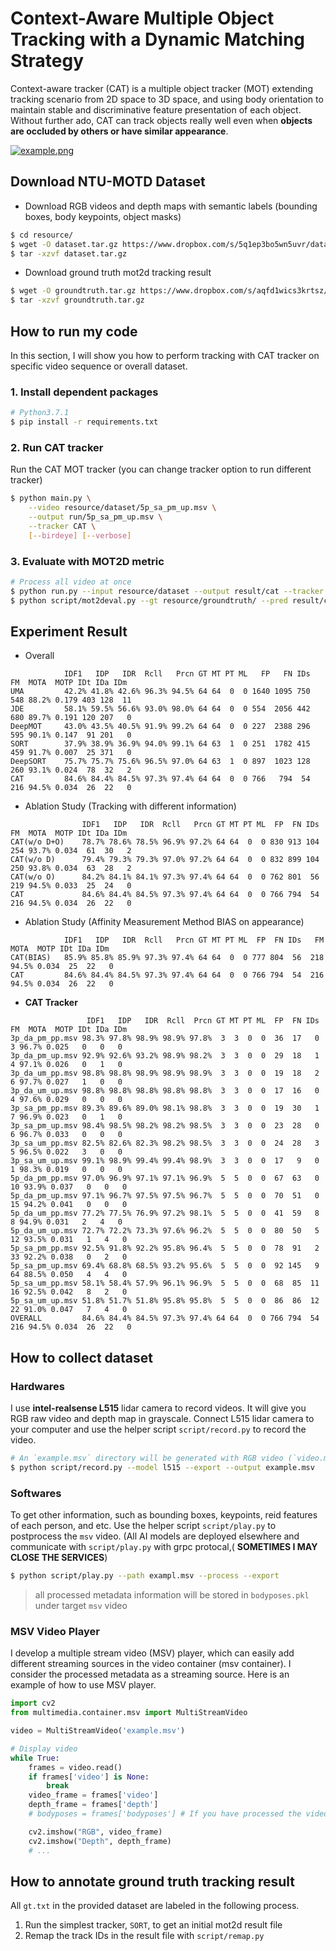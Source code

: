 # Context-Aware Multiple Object Tracking with a Dynamic Matching Strategy

Context-aware tracker (CAT) is a multiple object tracker (MOT) extending tracking scenario from 2D space to 3D space, and using body orientation to maintain stable and discriminative feature presentation of each object. Without further ado, CAT can track objects really well even when **objects are occluded by others or have similar appearance**.  

[![example.png](https://i.imgur.com/SkPezTH.png)](https://www.youtube.com/watch?v=Vz7h-lxVEfc)

## Download NTU-MOTD Dataset
- Download RGB videos and depth maps with semantic labels (bounding boxes, body keypoints, object masks)
```bash
$ cd resource/
$ wget -O dataset.tar.gz https://www.dropbox.com/s/5q1ep3bo5wn5uvr/dataset.tar.gz?dl=1
$ tar -xzvf dataset.tar.gz
```
- Download ground truth mot2d tracking result
```bash
$ wget -O groundtruth.tar.gz https://www.dropbox.com/s/aqfd1wics3krtsz/groundtruth.tar.gz?dl=1
$ tar -xzvf groundtruth.tar.gz
```

## How to run my code
In this section, I will show you how to perform tracking with CAT tracker on specific video sequence or overall dataset.

### 1. Install dependent packages
```bash
# Python3.7.1
$ pip install -r requirements.txt
```
### 2. Run CAT tracker
Run the CAT MOT tracker (you can change tracker option to run different tracker)
```bash
$ python main.py \
    --video resource/dataset/5p_sa_pm_up.msv \
    --output run/5p_sa_pm_up.msv \
    --tracker CAT \
    [--birdeye] [--verbose]
```
### 3. Evaluate with MOT2D metric
```bash
# Process all video at once
$ python run.py --input resource/dataset --output result/cat --tracker CAT
$ python script/mot2deval.py --gt resource/groundtruth/ --pred result/cat
```

## Experiment Result
- Overall
```
            IDF1   IDP   IDR  Rcll   Prcn GT MT PT ML   FP   FN IDs   FM  MOTA  MOTP IDt IDa IDm
UMA         42.2% 41.8% 42.6% 96.3% 94.5% 64 64  0  0 1640 1095 750  548 88.2% 0.179 403 128  11
JDE         58.1% 59.5% 56.6% 93.0% 98.0% 64 64  0  0 554  2056 442  680 89.7% 0.191 120 207   0
DeepMOT     43.0% 43.5% 40.5% 91.9% 99.2% 64 64  0  0 227  2388 296  595 90.1% 0.147  91 201   0
SORT        37.9% 38.9% 36.9% 94.0% 99.1% 64 63  1  0 251  1782 415  459 91.7% 0.007  25 371   0
DeepSORT    75.7% 75.7% 75.6% 96.5% 97.0% 64 63  1  0 897  1023 128  260 93.1% 0.024  78  32   2
CAT         84.6% 84.4% 84.5% 97.3% 97.4% 64 64  0  0 766   794  54  216 94.5% 0.034  26  22   0
```
- Ablation Study (Tracking with different information)
```
                IDF1   IDP   IDR  Rcll   Prcn GT MT PT ML  FP  FN IDs   FM  MOTA  MOTP IDt IDa IDm
CAT(w/o D+O)    78.7% 78.6% 78.5% 96.9% 97.2% 64 64  0  0 830 913 104  254 93.7% 0.034  61  30   2
CAT(w/o D)      79.4% 79.3% 79.3% 97.0% 97.2% 64 64  0  0 832 899 104  250 93.8% 0.034  63  28   2
CAT(w/o O)      84.2% 84.1% 84.1% 97.3% 97.4% 64 64  0  0 762 801  56  219 94.5% 0.033  25  24   0
CAT             84.6% 84.4% 84.5% 97.3% 97.4% 64 64  0  0 766 794  54  216 94.5% 0.034  26  22   0
```
- Ablation Study (Affinity Measurement Method BIAS on appearance)
```
            IDF1   IDP   IDR  Rcll   Prcn GT MT PT ML  FP  FN IDs   FM  MOTA  MOTP IDt IDa IDm
CAT(BIAS)   85.9% 85.8% 85.9% 97.3% 97.4% 64 64  0  0 777 804  56  218 94.5% 0.034  25  22   0
CAT         84.6% 84.4% 84.5% 97.3% 97.4% 64 64  0  0 766 794  54  216 94.5% 0.034  26  22   0
```
- **CAT Tracker**
```
                 IDF1   IDP   IDR  Rcll  Prcn GT MT PT ML  FP  FN IDs   FM  MOTA  MOTP IDt IDa IDm
3p_da_pm_pp.msv 98.3% 97.8% 98.9% 98.9% 97.8%  3  3  0  0  36  17   0    3 96.7% 0.025   0   0   0
3p_da_pm_up.msv 92.9% 92.6% 93.2% 98.9% 98.2%  3  3  0  0  29  18   1    4 97.1% 0.026   0   1   0
3p_da_um_pp.msv 98.8% 98.8% 98.9% 98.9% 98.9%  3  3  0  0  19  18   2    6 97.7% 0.027   1   0   0
3p_da_um_up.msv 98.8% 98.8% 98.8% 98.8% 98.8%  3  3  0  0  17  16   0    4 97.6% 0.029   0   0   0
3p_sa_pm_pp.msv 89.3% 89.6% 89.0% 98.1% 98.8%  3  3  0  0  19  30   1    7 96.9% 0.023   0   1   0
3p_sa_pm_up.msv 98.4% 98.5% 98.2% 98.2% 98.5%  3  3  0  0  23  28   0    6 96.7% 0.033   0   0   0
3p_sa_um_pp.msv 82.5% 82.6% 82.3% 98.2% 98.5%  3  3  0  0  24  28   3    5 96.5% 0.022   3   0   0
3p_sa_um_up.msv 99.1% 98.9% 99.4% 99.4% 98.9%  3  3  0  0  17   9   0    1 98.3% 0.019   0   0   0
5p_da_pm_pp.msv 97.0% 96.9% 97.1% 97.1% 96.9%  5  5  0  0  67  63   0   10 93.9% 0.037   0   0   0
5p_da_pm_up.msv 97.1% 96.7% 97.5% 97.5% 96.7%  5  5  0  0  70  51   0   15 94.2% 0.041   0   0   0
5p_da_um_pp.msv 77.2% 77.5% 76.9% 97.2% 98.1%  5  5  0  0  41  59   8    8 94.9% 0.031   2   4   0
5p_da_um_up.msv 72.7% 72.2% 73.3% 97.6% 96.2%  5  5  0  0  80  50   5   12 93.5% 0.031   1   4   0
5p_sa_pm_pp.msv 92.5% 91.8% 92.2% 95.8% 96.4%  5  5  0  0  78  91   2   33 92.2% 0.038   0   2   0
5p_sa_pm_up.msv 69.4% 68.8% 68.5% 93.2% 95.6%  5  5  0  0  92 145   9   64 88.5% 0.050   4   4   0
5p_sa_um_pp.msv 58.1% 58.4% 57.9% 96.1% 96.9%  5  5  0  0  68  85  11   16 92.5% 0.042   8   2   0
5p_sa_um_up.msv 51.8% 51.7% 51.8% 95.8% 95.8%  5  5  0  0  86  86  12   22 91.0% 0.047   7   4   0
OVERALL         84.6% 84.4% 84.5% 97.3% 97.4% 64 64  0  0 766 794  54  216 94.5% 0.034  26  22   0
```

## How to collect dataset
### Hardwares
I use **intel-realsense L515** lidar camera to record videos. It will give you RGB raw video and depth map in grayscale. Connect L515 lidar camera to your computer and use the helper script `script/record.py` to record the video.
```bash
# An `example.msv` directory will be generated with RGB video (`video.mp4`) and depth video (`depth.mp4`) in it
$ python script/record.py --model l515 --export --output example.msv
```
### Softwares
To get other information, such as bounding boxes, keypoints, reid features of each person, and etc. Use the helper script `script/play.py` to postprocess the `msv` video. (All AI models are deployed elsewhere and communicate with `script/play.py` with grpc protocal,( **SOMETIMES I MAY CLOSE THE SERVICES**)
```bash
$ python script/play.py --path exampl.msv --process --export
```
> all processed metadata information will be stored in `bodyposes.pkl` under target `msv` video
### MSV Video Player
I develop a multiple stream video (MSV) player, which can easily add different streaming sources in the video container (msv container). I consider the processed metadata as a streaming source. Here is an example of how to use MSV player.
```python
import cv2
from multimedia.container.msv import MultiStreamVideo

video = MultiStreamVideo('example.msv')

# Display video
while True:
    frames = video.read()
    if frames['video'] is None:
        break
    video_frame = frames['video']
    depth_frame = frames['depth']
    # bodyposes = frames['bodyposes'] # If you have processed the video

    cv2.imshow("RGB", video_frame)
    cv2.imshow("Depth", depth_frame)
    # ...
```

## How to annotate ground truth tracking result
All `gt.txt` in the provided dataset are labeled in the following process.
1. Run the simplest tracker, `SORT`, to get an initial mot2d result file
2. Remap the track IDs in the result file with `script/remap.py`

